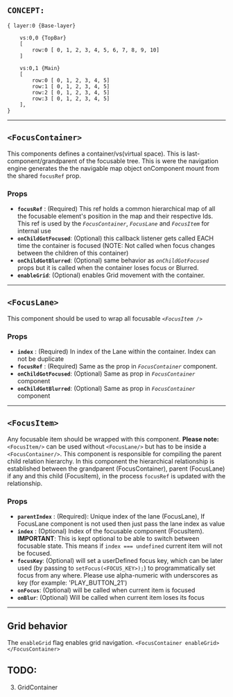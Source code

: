 ## **`CONCEPT:`**

    { layer:0 {Base-layer}

        vs:0,0 {TopBar}
        [
            row:0 [ 0, 1, 2, 3, 4, 5, 6, 7, 8, 9, 10]
        ]

        vs:0,1 {Main}
        [
            row:0 [ 0, 1, 2, 3, 4, 5]
            row:1 [ 0, 1, 2, 3, 4, 5]
            row:2 [ 0, 1, 2, 3, 4, 5]
            row:3 [ 0, 1, 2, 3, 4, 5]
        ],
    }

---

## **`<FocusContainer>`**

This components defines a container/vs(virtual space). This is last-component/grandparent of the focusable tree. This is were the navigation engine generates the the navigable map object onComponent mount from the shared `focusRef` prop.

### Props

- **`focusRef`** : (Required) This ref holds a common hierarchical map of all the focusable element's position in the map and their respective Ids. This ref is used by the _`FocusContainer`_, _`FocusLane`_ and _`FocusItem`_ for internal use
- **`onChildGotFocused`**: (Optional) this callback listener gets called EACH time the container is focused (NOTE: Not called when focus changes between the children of this container)
- **`onChildGotBlurred`**: (Optional) same behavior as _`onChildGotFocused`_ props but it is called when the container loses focus or Blurred.
- **`enableGrid`**: (Optional) enables Grid movement with the container.

---

## **`<FocusLane>`**

This component should be used to wrap all focusable _`<FocusItem />`_

### Props

- **`index`** : (Required) In index of the Lane within the container. Index can not be duplicate
- **`focusRef`** : (Required) Same as the prop in _`FocusContainer`_ component.
- **`onChildGotFocused`**: (Optional) Same as prop in _`FocusContainer`_ component
- **`onChildGotBlurred`**: (Optional) Same as prop in _`FocusContainer`_ component

---

## **`<FocusItem>`**

Any focusable item should be wrapped with this component. **Please note:** `<FocusItem/>` can be used without `<FocusLane/>` but has to be inside a `<FocusContainer/>`. This component is responsible for compiling the parent child relation hierarchy. In this component the hierarchical relationship is established between the grandparent (FocusContainer), parent (FocusLane) if any and this child (FocusItem), in the process `focusRef` is updated with the relationship.

### Props

- **`parentIndex`** : (Required): Unique index of the lane (FocusLane), If FocusLane component is not used then just pass the lane index as value
- **`index`** : (Optional) Index of the focusable component (FocusItem). **IMPORTANT**: This is kept optional to be able to switch between focusable state. This means if `index === undefined` current item will not be focused.
- **`focusKey`**: (Optional) will set a userDefined focus key, which can be later used (by passing to `setFocus(<FOCUS_KEY>);`) to programmatically set focus from any where. Please use alpha-numeric with underscores as key (for example: 'PLAY_BUTTON_21')
- **`onFocus`**: (Optional) will be called when current item is focused
- **`onBlur`**: (Optional) Will be called when current item loses its focus

---

## Grid behavior

The `enableGrid` flag enables grid navigation. `<FocusContainer enableGrid> </FocusContainer>`

## TODO:

3. GridContainer
